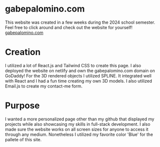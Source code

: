 # gabepalomino.com
This website was created in a few weeks during the 2024 school semester.
Feel free to click around and check out the website for yourself!
[gabepalomino.com](https://gabepalomino.com/#home)

# Creation
I utilized a lot of React.js and Tailwind CSS to create this page. I also deployed
the website on netlify and own the gabepalomino.com domain on GoDaddy!
For the 3D rendered objects I utilized SPLINE. It integrated well with React and I had a fun time creating my own 3D models.
I also utilized Email.js to create my contact-me form.

# Purpose
I wanted a more personalized page other than my github that displayed my projects while also
showcasing my skills in full-stack development. I also made sure the website works on all screen sizes
for anyone to access it through any medium. Nonetheless I utilized my favorite color 'Blue' for the pallete
of this site.


